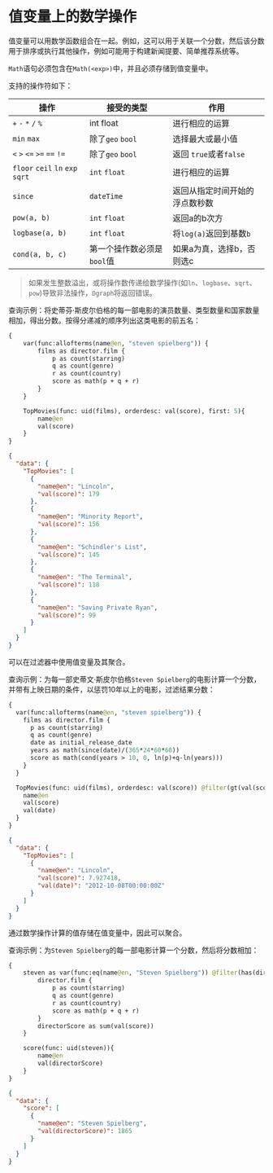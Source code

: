 # 值变量上的数学操作

值变量可以用数学函数组合在一起。例如，这可以用于关联一个分数，然后该分数用于排序或执行其他操作，例如可能用于构建新闻提要、简单推荐系统等。

`Math`语句必须包含在`Math(<exp>)`中，并且必须存储到值变量中。

支持的操作符如下：

操作|接受的类型|作用
---|---|---
`+` `-` `*` `/` `%`| int float| 进行相应的运算
`min` `max` | 除了`geo` `bool`|选择最大或最小值
`<` `>` `<=` `>=` `==` `!=`|除了`geo` `bool`| 返回 `true`或者`false`
`floor` `ceil` `ln` `exp` `sqrt`| `int` `float` |进行相应的运算
`since`| `dateTime`|返回从指定时间开始的浮点数秒数
`pow(a, b)`|`int` `float`|返回a的b次方
`logbase(a, b)`| `int` `float` |将`log(a)`返回到基数`b`
`cond(a, b, c)`|第一个操作数必须是`bool`值|如果a为真，选择b，否则选c

> 如果发生整数溢出，或将操作数传递给数学操作(如`ln`、`logbase`、`sqrt`、`pow`)导致非法操作，`Dgraph`将返回错误。

查询示例：将史蒂芬·斯皮尔伯格的每一部电影的演员数量、类型数量和国家数量相加，得出分数。按得分递减的顺序列出这类电影的前五名：

``` graphql 
{
	var(func:allofterms(name@en, "steven spielberg")) {
		films as director.film {
			p as count(starring)
			q as count(genre)
			r as count(country)
			score as math(p + q + r)
		}
	}

	TopMovies(func: uid(films), orderdesc: val(score), first: 5){
		name@en
		val(score)
	}
}
```

``` json 
{
  "data": {
    "TopMovies": [
      {
        "name@en": "Lincoln",
        "val(score)": 179
      },
      {
        "name@en": "Minority Report",
        "val(score)": 156
      },
      {
        "name@en": "Schindler's List",
        "val(score)": 145
      },
      {
        "name@en": "The Terminal",
        "val(score)": 118
      },
      {
        "name@en": "Saving Private Ryan",
        "val(score)": 99
      }
    ]
  }
}
```

可以在过滤器中使用值变量及其聚合。

查询示例：为每一部史蒂文·斯皮尔伯格`Steven Spielberg`的电影计算一个分数，并带有上映日期的条件，以惩罚10年以上的电影，过滤结果分数：

``` graphql
{
  var(func:allofterms(name@en, "steven spielberg")) {
    films as director.film {
      p as count(starring)
      q as count(genre)
      date as initial_release_date
      years as math(since(date)/(365*24*60*60))
      score as math(cond(years > 10, 0, ln(p)+q-ln(years)))
    }
  }

  TopMovies(func: uid(films), orderdesc: val(score)) @filter(gt(val(score), 2)){
    name@en
    val(score)
    val(date)
  }
}
```

``` json 
{
  "data": {
    "TopMovies": [
      {
        "name@en": "Lincoln",
        "val(score)": 7.927418,
        "val(date)": "2012-10-08T00:00:00Z"
      }
    ]
  }
}
```

通过数学操作计算的值存储在值变量中，因此可以聚合。

查询示例：为`Steven Spielberg`的每一部电影计算一个分数，然后将分数相加：

``` graphql
{
	steven as var(func:eq(name@en, "Steven Spielberg")) @filter(has(director.film)) {
		director.film {
			p as count(starring)
			q as count(genre)
			r as count(country)
			score as math(p + q + r)
		}
		directorScore as sum(val(score))
	}

	score(func: uid(steven)){
		name@en
		val(directorScore)
	}
}
```

``` json 
{
  "data": {
    "score": [
      {
        "name@en": "Steven Spielberg",
        "val(directorScore)": 1865
      }
    ]
  }
}
```